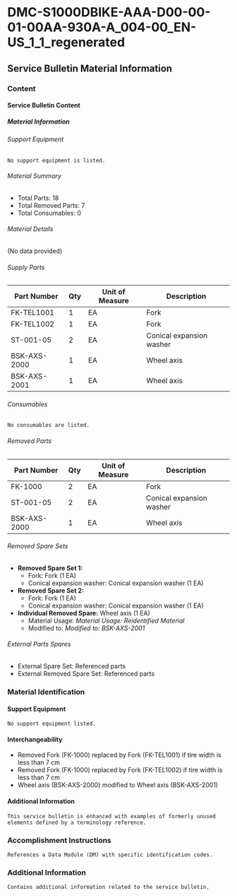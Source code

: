# DMC-S1000DBIKE-AAA-D00-00-01-00AA-930A-A_004-00_EN-US_1_1_regenerated

## Service Bulletin Material Information

### Content

#### Service Bulletin Content

##### Material Information

###### Support Equipment

```
No support equipment is listed.
```

###### Material Summary

*   Total Parts: 18
*   Total Removed Parts: 7
*   Total Consumables: 0

###### Material Details

(No data provided)

###### Supply Parts

| Part Number | Qty | Unit of Measure | Description |
|---|---|---|---|
| FK-TEL1001 | 1 | EA | Fork |
| FK-TEL1002 | 1 | EA | Fork |
| ST-001-05 | 2 | EA | Conical expansion washer |
| BSK-AXS-2000 | 1 | EA | Wheel axis |
| BSK-AXS-2001 | 1 | EA | Wheel axis |

###### Consumables

```
No consumables are listed.
```

###### Removed Parts

| Part Number | Qty | Unit of Measure | Description |
|---|---|---|---|
| FK-1000 | 2 | EA | Fork |
| ST-001-05 | 2 | EA | Conical expansion washer |
| BSK-AXS-2000 | 1 | EA | Wheel axis |

###### Removed Spare Sets

*   **Removed Spare Set 1:**
    *   Fork: Fork (1 EA)
    *   Conical expansion washer: Conical expansion washer (1 EA)
*   **Removed Spare Set 2:**
    *   Fork: Fork (1 EA)
    *   Conical expansion washer: Conical expansion washer (1 EA)
*   **Individual Removed Spare:** Wheel axis (1 EA)
    *   Material Usage: _Material Usage: Reidentified Material_
    *   Modified to: _Modified to: BSK-AXS-2001_

###### External Parts Spares

*   External Spare Set: Referenced parts
*   External Removed Spare Set: Referenced parts

### Material Identification

#### Support Equipment

```
No support equipment listed.
```

#### Interchangeability

*   Removed Fork (FK-1000) replaced by Fork (FK-TEL1001) if tire width is less than 7 cm
*   Removed Fork (FK-1000) replaced by Fork (FK-TEL1002) if tire width is less than 7 cm
*   Wheel axis (BSK-AXS-2000) modified to Wheel axis (BSK-AXS-2001)

#### Additional Information

```
This service bulletin is enhanced with examples of formerly unused elements defined by a terminology reference.
```

### Accomplishment Instructions

```
References a Data Module (DM) with specific identification codes.
```

### Additional Information

```
Contains additional information related to the service bulletin.
```